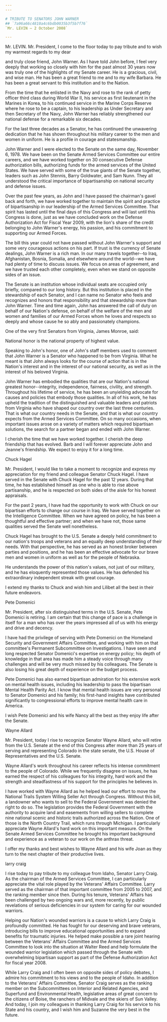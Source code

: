 ```yaml
---
---

# TRIBUTE TO SENATORS JOHN WARNER
## `7a96a66c4810a4c6bdb0035b3f5b7f76`
`Mr. LEVIN — 2 October 2008`

---
```



Mr. LEVIN. Mr. President, I come to the floor today to pay tribute 
and to wish my warmest regards to my dear


and truly close friend, John Warner. As I have told John before, I feel 
very deeply that working so closely with him for the past almost 30 
years now was truly one of the highlights of my Senate career. He is a 
gracious, civil, and wise man. He has been a great friend to me and to 
my wife Barbara. He has been a great servant to this institution and to 
the Nation.

From the time that he enlisted in the Navy and rose to the rank of 
petty officer third class during World War II, his service as first 
lieutenant in the Marines in Korea, to his continued service in the 
Marine Corps Reserve where he rose to be a captain, to his leadership 
as Under Secretary and then Secretary of the Navy, John Warner has 
reliably strengthened our national defense for a remarkable six 
decades.

For the last three decades as a Senator, he has continued the 
unwavering dedication that he has shown throughout his military career 
to the men and women in uniform. He is a profile in courage and 
statesmanship.

John Warner and I were elected to the Senate on the same day, 
November 6, 1978. We have been on the Senate Armed Services Committee 
our entire careers, and we have worked together on 30 consecutive 
Defense authorization bills, authorizing funds for the armed services 
of the United States. We have served with some of the true giants of 
the Senate together, leaders such as John Stennis, Barry Goldwater, and 
Sam Nunn. They all understood the critical importance of bipartisanship 
on national security and defense issues.

Over the past few years, as John and I have passed the chairman's 
gavel back and forth, we have worked together to maintain the spirit 
and practice of bipartisanship in our leadership of the Armed Services 
Committee. That spirit has lasted until the final days of this Congress 
and will last until this Congress is done, just as we have concluded 
work on the Defense Authorization Act for Fiscal Year 2009, with the 
lion's share of the credit belonging to John Warner's energy, his 
passion, and his commitment to supporting our Armed Forces.

The bill this year could not have passed without John Warner's 
support and some very courageous actions on his part. If trust is the 
currency of Senate dealings, John Warner is a rich man. In our many 
travels together--to Iraq, Afghanistan, Bosnia, Somalia, and elsewhere 
around the world--we have had plenty of time to discuss issues. We 
focus on areas of agreement, and we have trusted each other completely, 
even when we stand on opposite sides of an issue.

The Senate is an institution whose individual seats are occupied only 
briefly, compared to our long history. But this institution is placed 
in the stewardship of each Senator, and I can name no Senator who feels 
and recognizes and honors that responsibility and that stewardship more 
than John Warner. Time and time again, John has answered the call of 
duty on behalf of our Nation's defense, on behalf of the welfare of the 
men and women and families of our Armed Forces whom he loves and 
respects so deeply and whose cause he so ably and passionately 
champions.

One of the very first Senators from Virginia, James Monroe, said:




 National honor is the national property of highest value.


Speaking to John's honor, one of John's staff members used to comment 
that John Warner is a Senator who happened to be from Virginia. What he 
meant is that John always looks for the course of action that is in the 
Nation's interest and in the interest of our national security, as well 
as in the interest of his beloved Virginia.

John Warner has embodied the qualities that are our Nation's national 
greatest honor--integrity, independence, fairness, civility, and 
strength. Throughout his lifetime of service, he has been an unyielding 
advocate for causes and policies that embody those qualities. In all of 
his work, he has upheld the tradition of the distinguished and valuable 
leaders and patriots from Virginia who have shaped our country over the 
last three centuries. That is what our country needs in the Senate, and 
that is what our country expects from the Armed Services Committee. On 
so many occasions, when important issues arose on a variety of matters 
which required bipartisan solutions, the search for a partner began and 
ended with John Warner.

I cherish the time that we have worked together. I cherish the deep 
friendship that has evolved. Barb and I will forever appreciate John 
and Jeanne's friendship. We expect to enjoy it for a long time.

















Chuck Hagel


Mr. President, I would like to take a moment to recognize and express 
my appreciation for my friend and colleague Senator Chuck Hagel. I have 
served in the Senate with Chuck Hagel for the past 12 years. During 
that time, he has established himself as one who is able to rise above 
partisanship, and he is respected on both sides of the aisle for his 
honest appraisals.

For the past 2 years, I have had the opportunity to work with Chuck 
on our bipartisan efforts to change our course in Iraq. We have served 
together on the Intelligence Committee. When we have agreed on policy, 
he has been a thoughtful and effective partner; and when we have not, 
those same qualities served the Senate well nonetheless.

Chuck Hagel has brought to the U.S. Senate a deeply held commitment 
to our nation's troops and veterans and an equally deep understanding 
of their needs. With that perspective, he has served as an honest 
broker between parties and positions, and he has been an effective 
advocate for our brave men and women in uniform as well as for the 
people of Nebraska.

He understands the power of this nation's values, not just of our 
military, and he has eloquently represented those values. He has 
defended his extraordinary independent streak with great courage.

I extend my thanks to Chuck and wish him and Lilibet all the best in 
their future endeavors.
















 Pete Domenici


Mr. President, after six distinguished terms in the U.S. Senate, Pete 
Domenici is retiring. I am certain that this change of pace is a 
challenge in itself for a man who has over the years impressed all of 
us with his energy and drive and decency.

I have had the privilege of serving with Pete Domenici on the 
Homeland Security and Government Affairs Committee, and working with 
him on that committee's Permanent Subcommittee on Investigations. I 
have seen and long respected Senator Domenici's expertise on energy 
policy; his depth of knowledge in that area has made him a steady voice 
through many challenges and will be very much missed by his colleagues. 
The Senate is also losing his great depth of experience on the budget 
process.

Pete Domenici has also earned bipartisan admiration for his extensive 
work on mental health issues, including his leadership to pass the 
bipartisan Mental Health Parity Act. I know that mental health issues 
are very personal to Senator Domenici and his family; his first-hand 
insights have contributed significantly to congressional efforts to 
improve mental health care in America.

I wish Pete Domenici and his wife Nancy all the best as they enjoy 
life after the Senate.

















Wayne Allard


Mr. President, today I rise to recognize Senator Wayne Allard, who 
will retire from the U.S. Senate at the end of this Congress after more 
than 25 years of serving and representing Colorado in the state senate, 
the U.S. House of Representatives and the U.S. Senate.

Wayne Allard's work throughout his career reflects his intense 
commitment to the people of Colorado. While we frequently disagree on 
issues, he has earned the respect of his colleagues for his integrity, 
hard work and the strength and steadfastness of his support for the 
principles he believes in.

I have worked with Wayne Allard as he helped lead our effort to move 
the National Trails System Willing Seller Act through Congress. Without 
this bill, a landowner who wants to sell to the Federal Government was 
denied the right to do so. The legislation provides the Federal 
Government with the authority to acquire land and easements from 
willing sellers to complete nine national scenic and historic trails 
authorized across the Nation. One of those is the North Country Trail, 
which runs through Michigan. I particularly appreciate Wayne Allard's 
hard work on this important measure. On the Senate Armed Services 
Committee he brought his important background and experience as a 
veteran to our work on the anthrax threat.



I offer my thanks and best wishes to Wayne Allard and his wife Joan 
as they turn to the next chapter of their productive lives.

















larry craig


I rise today to pay tribute to my colleague from Idaho, Senator Larry 
Craig. As the chairman of the Armed Services Committee, I can 
particularly appreciate the vital role played by the Veterans' Affairs 
Committee. Larry served as the chairman of that important committee 
from 2005 to 2007, and the ranking member since then. During his 
tenure, Veterans' Affairs has been challenged by two ongoing wars and, 
more recently, by public revelations of serious deficiencies in our 
system for caring for our wounded warriors.

Helping our Nation's wounded warriors is a cause to which Larry Craig 
is profoundly committed. He has fought for our deserving and brave 
veterans, introducing bills to improve educational opportunities and to 
expand benefits for traumatic injuries. He helped make possible a rare 
joint hearing between the Veterans' Affairs Committee and the Armed 
Services Committee to look into the situation at Walter Reed and help 
formulate the wounded warrior legislation which passed through the 
Senate with overwhelming bipartisan support as part of the Defense 
Authorization Act for fiscal year 2008.

While Larry Craig and I often been on opposite sides of policy 
debates, I admire his commitment to his views and to the people of 
Idaho. In addition to the Veterans' Affairs Committee, Senator Craig 
serves as the ranking member on the Subcommittees on Interior and 
Related Agencies, and Superfund and Environmental Health, legislative 
areas of great concern to the citizens of Boise, the ranchers of 
Midvale and the skiers of Sun Valley. And today, I join my colleagues 
in thanking Larry Craig for his service to his State and his country, 
and I wish him and Suzanne the very best in the future.
